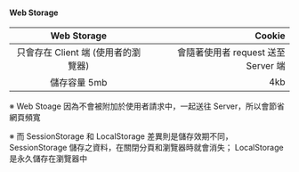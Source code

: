 #### Web Storage


|              Web Storage           |            Cookie                  |
|:----------------------------------:|-----------------------------------:|
|   只會存在 Client 端 (使用者的瀏覽器) |  會隨著使用者 request 送至 Server 端  |
|              儲存容量 5mb           |               4kb                  |

※ Web Stoage 因為不會被附加於使用者請求中，一起送往 Server，所以會節省網頁頻寬

※ 而 SessionStorage 和 LocalStorage 差異則是儲存效期不同，
SessionStorage 儲存之資料，在關閉分頁和瀏覽器時就會消失；
LocalStorage 是永久儲存在瀏覽器中